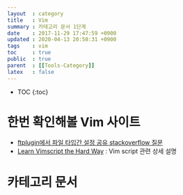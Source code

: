 ```yaml
---
layout  : category
title   : Vim 
summary : 카테고리 문서 1단계
date    : 2017-11-29 17:47:59 +0900
updated : 2020-04-13 20:50:31 +0900
tags    : vim
toc     : true
public  : true
parent  : [[Tools-Category]]
latex   : false
---
```

* TOC
{:toc}


# 한번 확인해볼 Vim 사이트

* [ftplugin에서 파일 타입간 설정 공유 stackoverflow 질문](https://vi.stackexchange.com/q/18198/27406)
* [Learn Vimscript the Hard Way](https://learnvimscriptthehardway.stevelosh.com/) : Vim script 관련 상세 설명

# 카테고리 문서

